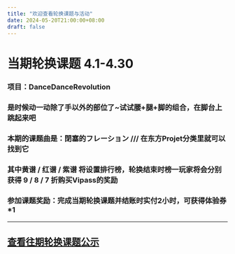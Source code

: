 ```yaml
---
title: "欢迎查看轮换课题与活动"
date: 2024-05-20T21:00:00+08:00
draft: false
---
```

# 当期轮换课题 4.1-4.30
### 项目：DanceDanceRevolution
### 是时候动一动除了手以外的部位了~试试腰+腿+脚的组合，在脚台上跳起来吧
### 本期的课题曲是：閉塞的フレーション /// 在东方Projet分类里就可以找到它
### 其中黄谱 / 红谱 / 紫谱 将设置排行榜，轮换结束时榜一玩家将会分别获得 9 / 8 / 7 折购买Vipass的奖励
### 参加课题奖励：完成当期轮换课题并结账时实付2小时，可获得体验券*1
---
## [查看往期轮换课题公示](https://gugufun.netlify.app/event/rotate_his)